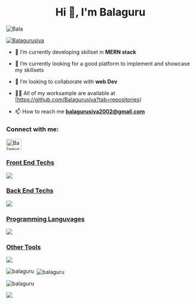 <h1 align="center">Hi 👋, I'm Balaguru</h1>

<p align="left"> <img src="https://komarev.com/ghpvc/?username=Balagurusiva&label=Profile%20views&color=0e75b6&style=flat" alt="Bala" /> </p>

<p align="left"> <a href="https://github.com/ryo-ma/github-profile-trophy"><img src="https://github-profile-trophy.vercel.app/?username=Balagurusiva" alt="Balagurusiva" /></a> </p>
 

- 🔭 I’m currently developing skillset in **MERN stack**

- 🌱 I’m currently looking for a good platform to implement and showcase my skillsets

- 👯 I’m looking to collaborate with **web Dev**

- 👨‍💻 All of my worksample are available at [https://github.com/Balagurusiva?tab=repositories)

- 📫 How to reach me **balagurusiva2002@gmail.com**


<h3 align="left">Connect with me:</h3>
<p align="left">
<a href="https://linkedin.com/in/balaguru4017" target="blank"><img align="center" src="https://raw.githubusercontent.com/rahuldkjain/github-profile-readme-generator/master/src/images/icons/Social/linked-in-alt.svg" alt="Balaguru" height="30" width="40" /></a>
</p>

<p align="left">
  <a href="https://skillicons.dev">
    <h3>Front End Techs</h3><img src="https://skillicons.dev/icons?i=html,css,javascript,react,redux,tailwind,materialui" />
    <h3>Back End Techs</h3><img src="https://skillicons.dev/icons?i=nodejs,express,mongodb" />
    <h3>Programming Languvages</h3><img src="https://skillicons.dev/icons?i=java,javascript,python" />
    <h3>Other Tools</h3><img src="https://skillicons.dev/icons?i=figma,netlify,git,github,vscode" />
  </a>
</p>

<p><img align="left" src="https://github-readme-stats.vercel.app/api/top-langs?username=Balagurusiva&show_icons=true&locale=en&layout=compact" alt="balaguru" /></p>

<p>&nbsp;<img align="center" src="https://github-readme-stats.vercel.app/api?username=Balagurusiva&show_icons=true&locale=en" alt="balaguru" /></p>

<p><img align="center" src="https://github-readme-streak-stats.herokuapp.com/?user=Balagurusiva&" alt="balaguru" /></p>

![](https://quotes-github-readme.vercel.app/api?type=horizontal&theme=radical)
